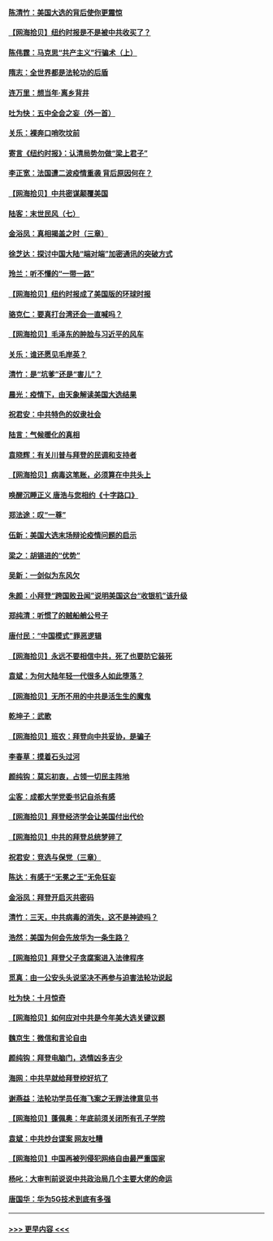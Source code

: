 #### [陈清竹：美国大选的背后使你更震惊](../pages/nsc993/n12515589.md?t=10312003) 
#### [【网海拾贝】纽约时报是不是被中共收买了？](../pages/nsc993/n12515122.md?t=10312003) 
#### [陈伟霆：马克思“共产主义”行骗术（上）](../pages/nsc993/n12510217.md?t=10312003) 
#### [隋志：全世界都是法轮功的后盾](../pages/nsc993/n12510636.md?t=10312003) 
#### [连万里：想当年‧离乡背井](../pages/nsc993/n12510623.md?t=10312003) 
#### [吐为快：五中全会之妄（外一首）](../pages/nsc993/n12510470.md?t=10312003) 
#### [关乐：裸奔口哨吹坟前](../pages/nsc993/n12510403.md?t=10312003) 
#### [寄言《纽约时报》：认清局势勿做“梁上君子”](../pages/nsc993/n12510042.md?t=10312003) 
#### [李正宽：法国遭二波疫情重袭 背后原因何在？](../pages/nsc993/n12509971.md?t=10312003) 
#### [【网海拾贝】中共密谋颠覆美国](../pages/nsc993/n12509816.md?t=10312003) 
#### [陆客：末世民风（七）](../pages/nsc993/n12507822.md?t=10312003) 
#### [金浴凤：真相揭盖之时（三章）](../pages/nsc993/n12507804.md?t=10312003) 
#### [徐芝达：探讨中国大陆“端对端”加密通讯的突破方式](../pages/nsc993/n12507682.md?t=10312003) 
#### [玲兰：听不懂的“一带一路”](../pages/nsc993/n12507669.md?t=10312003) 
#### [【网海拾贝】纽约时报成了美国版的环球时报](../pages/nsc993/n12507053.md?t=10312003) 
#### [骆克仁：要真打台湾还会一直喊吗？](../pages/nsc993/n12506843.md?t=10312003) 
#### [【网海拾贝】毛泽东的肿脸与习近平的风车](../pages/nsc993/n12504537.md?t=10312003) 
#### [关乐：谁还愿见毛岸英？](../pages/nsc993/n12503866.md?t=10312003) 
#### [清竹：是“坑爹”还是“害儿”？](../pages/nsc993/n12503034.md?t=10312003) 
#### [晨光：疫情下，由天象解读美国大选结果](../pages/nsc993/n12502536.md?t=10312003) 
#### [祝君安：中共特色的奴隶社会](../pages/nsc993/n12501529.md?t=10312003) 
#### [陆言：气候暖化的真相](../pages/nsc993/n12501183.md?t=10312003) 
#### [袁晓辉：有关川普与拜登的民调和支持者](../pages/nsc993/n12500433.md?t=10312003) 
#### [【网海拾贝】病毒这笔账，必须算在中共头上](../pages/nsc993/n12500320.md?t=10312003) 
#### [唤醒沉睡正义 唐浩与您相约《十字路口》](../pages/nsc993/n12497980.md?t=10312003) 
#### [郑法途：叹“一尊”](../pages/nsc993/n12498837.md?t=10312003) 
#### [伍新：美国大选末场辩论疫情问题的启示](../pages/nsc993/n12498829.md?t=10312003) 
#### [梁之：胡锡进的“优势”](../pages/nsc993/n12498780.md?t=10312003) 
#### [吴新：一剑似为东风欠](../pages/nsc993/n12498772.md?t=10312003) 
#### [朱颜：小拜登“跨国败丑闻”说明美国这台“收银机”该升级](../pages/nsc993/n12498731.md?t=10312003) 
#### [郑纯清：听惯了的贼船艄公号子](../pages/nsc993/n12498721.md?t=10312003) 
#### [唐付民：“中国模式”罪恶逻辑](../pages/nsc993/n12498310.md?t=10312003) 
#### [【网海拾贝】永远不要相信中共，死了也要防它装死](../pages/nsc993/n12498162.md?t=10312003) 
#### [袁斌：为何大陆年轻一代很多人如此堕落？](../pages/nsc993/n12495696.md?t=10312003) 
#### [【网海拾贝】无所不用的中共是活生生的魔鬼](../pages/nsc993/n12495621.md?t=10312003) 
#### [乾坤子：武歌](../pages/nsc993/n12493391.md?t=10312003) 
#### [【网海拾贝】班农：拜登向中共妥协，是骗子](../pages/nsc993/n12492877.md?t=10312003) 
#### [李春草：摸着石头过河](../pages/nsc993/n12491121.md?t=10312003) 
#### [颜纯钩：莫忘初衷，占领一切民主阵地](../pages/nsc993/n12490965.md?t=10312003) 
#### [尘客：成都大学党委书记自杀有感](../pages/nsc993/n12490950.md?t=10312003) 
#### [【网海拾贝】拜登经济学会让美国付出代价](../pages/nsc993/n12489662.md?t=10312003) 
#### [【网海拾贝】中共的拜登总统梦碎了](../pages/nsc993/n12487896.md?t=10312003) 
#### [祝君安：竞选与保党（三章）](../pages/nsc993/n12487258.md?t=10312003) 
#### [陈达：有感于“无冕之王”无免狂妄](../pages/nsc993/n12485133.md?t=10312003) 
#### [金浴凤：拜登开启灭共密码](../pages/nsc993/n12485125.md?t=10312003) 
#### [清竹：三天，中共病毒的消失，这不是神迹吗？](../pages/nsc993/n12485027.md?t=10312003) 
#### [浩然：美国为何会先放华为一条生路？](../pages/nsc993/n12484997.md?t=10312003) 
#### [【网海拾贝】拜登父子贪腐案进入法律程序](../pages/nsc993/n12484957.md?t=10312003) 
#### [觅真：由一公安头头说坚决不再参与迫害法轮功说起](../pages/nsc993/n12484212.md?t=10312003) 
#### [吐为快：十月惊奇](../pages/nsc993/n12484172.md?t=10312003) 
#### [【网海拾贝】如何应对中共是今年美大选关键议题](../pages/nsc993/n12483755.md?t=10312003) 
#### [魏京生：微信和言论自由](../pages/nsc993/n12483372.md?t=10312003) 
#### [颜纯钩：拜登电脑门，选情凶多吉少](../pages/nsc993/n12482666.md?t=10312003) 
#### [海网：中共早就给拜登挖好坑了](../pages/nsc993/n12482660.md?t=10312003) 
#### [谢燕益：法轮功学员任海飞案之无罪法律意见书](../pages/nsc993/n12482512.md?t=10312003) 
#### [【网海拾贝】蓬佩奥：年底前须关闭所有孔子学院](../pages/nsc993/n12482443.md?t=10312003) 
#### [袁斌：中共炒台谍案 网友吐糟](../pages/nsc993/n12481564.md?t=10312003) 
#### [【网海拾贝】中国再被列侵犯网络自由最严重国家](../pages/nsc993/n12479643.md?t=10312003) 
#### [杨叱：大审判前说说中共政治局几个主要大佬的命运](../pages/nsc993/n12477527.md?t=10312003) 
#### [唐国华：华为5G技术到底有多强](../pages/nsc993/n12477483.md?t=10312003) 

----
#### [ >>> 更早内容 <<< ](../indexes/nsc993-earlier.md)
